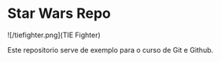 # Star Wars Repo

![/tiefighter.png](TIE Fighter)

Este repositorio serve de exemplo para o curso de Git e Github.
